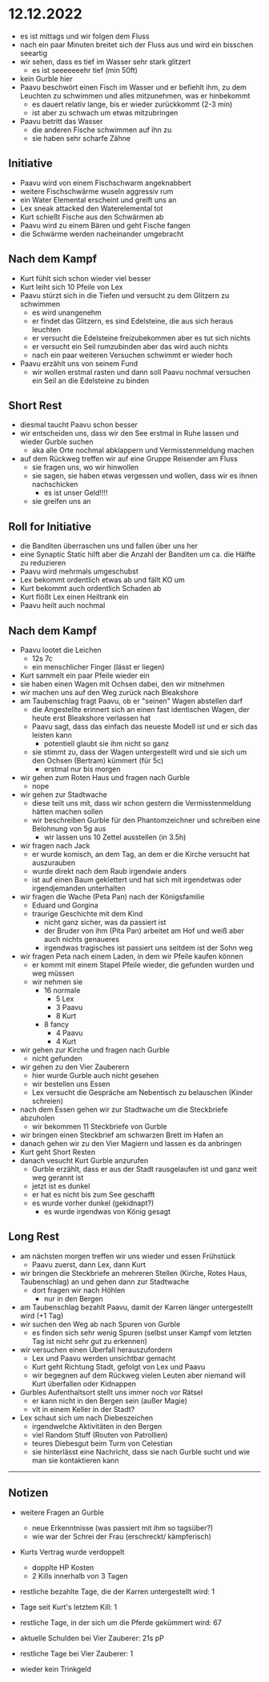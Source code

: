 # 12.12.2022
- es ist mittags und wir folgen dem Fluss
- nach ein paar Minuten breitet sich der Fluss aus und wird ein bisschen seeartig
- wir sehen, dass es tief im Wasser sehr stark glitzert
    - es ist seeeeeeehr tief (min 50ft)
- kein Gurble hier
- Paavu beschwört einen Fisch im Wasser und er befiehlt ihm, zu dem Leuchten zu schwimmen und alles mitzunehmen, was er hinbekommt
    - es dauert relativ lange, bis er wieder zurückkommt (2-3 min)
    - ist aber zu schwach um etwas mitzubringen
- Paavu betritt das Wasser
    - die anderen Fische schwimmen auf ihn zu
    - sie haben sehr scharfe Zähne

## Initiative
- Paavu wird von einem Fischschwarm angeknabbert
- weitere Fischschwärme wuseln aggressiv rum
- ein Water Elemental erscheint und greift uns an
- Lex sneak attacked den Waterelemental tot
- Kurt schießt Fische aus den Schwärmen ab
- Paavu wird zu einem Bären und geht Fische fangen
- die Schwärme werden nacheinander umgebracht

## Nach dem Kampf
- Kurt fühlt sich schon wieder viel besser
- Kurt leiht sich 10 Pfeile von Lex
- Paavu stürzt sich in die Tiefen und versucht zu dem Glitzern zu schwimmen
    - es wird unangenehm
    - er findet das Glitzern, es sind Edelsteine, die aus sich heraus leuchten
    - er versucht die Edelsteine freizubekommen aber es tut sich nichts
    - er versucht ein Seil rumzubinden aber das wird auch nichts
    - nach ein paar weiteren Versuchen schwimmt er wieder hoch
- Paavu erzählt uns von seinem Fund
    - wir wollen erstmal rasten und dann soll Paavu nochmal versuchen ein Seil an die Edelsteine zu binden

## Short Rest
- diesmal taucht Paavu schon besser
- wir entscheiden uns, dass wir den See erstmal in Ruhe lassen und wieder Gurble suchen
    - aka alle Orte nochmal abklappern und Vermisstenmeldung machen
- auf dem Rückweg treffen wir auf eine Gruppe Reisender am Fluss
    - sie fragen uns, wo wir hinwollen
    - sie sagen, sie haben etwas vergessen und wollen, dass wir es ihnen nachschicken
        - es ist unser Geld!!!!
    - sie greifen uns an

## Roll for Initiative
- die Banditen überraschen uns und fallen über uns her
- eine Synaptic Static hilft aber die Anzahl der Banditen um ca. die Hälfte zu reduzieren
- Paavu wird mehrmals umgeschubst
- Lex bekommt ordentlich etwas ab und fällt KO um
- Kurt bekommt auch ordentlich Schaden ab
- Kurt flößt Lex einen Heiltrank ein
- Paavu heilt auch nochmal

## Nach dem Kampf
- Paavu lootet die Leichen
    - 12s 7c
    - ein menschlicher Finger (lässt er liegen)
- Kurt sammelt ein paar Pfeile wieder ein
- sie haben einen Wagen mit Ochsen dabei, den wir mitnehmen
- wir machen uns auf den Weg zurück nach Bleakshore
- am Taubenschlag fragt Paavu, ob er "seinen" Wagen abstellen darf
    - die Angestellte erinnert sich an einen fast identischen Wagen, der heute erst Bleakshore verlassen hat
    - Paavu sagt, dass das einfach das neueste Modell ist und er sich das leisten kann
        - potentiell glaubt sie ihm nicht so ganz
    - sie stimmt zu, dass der Wagen untergestellt wird und sie sich um den Ochsen (Bertram) kümmert (für 5c)
        - erstmal nur bis morgen
- wir gehen zum Roten Haus und fragen nach Gurble
    - nope
- wir gehen zur Stadtwache
    - diese teilt uns mit, dass wir schon gestern die Vermisstenmeldung hätten machen sollen
    - wir beschreiben Gurble für den Phantomzeichner und schreiben eine Belohnung von 5g aus
        - wir lassen uns 10 Zettel ausstellen (in 3.5h)
- wir fragen nach Jack
    - er wurde komisch, an dem Tag, an dem er die Kirche versucht hat auszurauben
    - wurde direkt nach dem Raub irgendwie anders
    - ist auf einen Baum geklettert und hat sich mit irgendetwas oder irgendjemanden unterhalten
- wir fragen die Wache (Peta Pan) nach der Königsfamilie
    - Eduard und Gorgina
    - traurige Geschichte mit dem Kind
        - nicht ganz sicher, was da passiert ist
        - der Bruder von ihm (Pita Pan) arbeitet am Hof und weiß aber auch nichts genaueres
        - irgendwas tragisches ist passiert uns seitdem ist der Sohn weg
- wir fragen Peta nach einem Laden, in dem wir Pfeile kaufen können
    - er kommt mit einem Stapel Pfeile wieder, die gefunden wurden und weg müssen
    - wir nehmen sie
        - 16 normale
            - 5 Lex
            - 3 Paavu
            - 8 Kurt
        - 8 fancy
            - 4 Paavu
            - 4 Kurt
- wir gehen zur Kirche und fragen nach Gurble
    - nicht gefunden
- wir gehen zu den Vier Zauberern
    - hier wurde Gurble auch nicht gesehen
    - wir bestellen uns Essen
    - Lex versucht die Gespräche am Nebentisch zu belauschen (Kinder schreien)
- nach dem Essen gehen wir zur Stadtwache um die Steckbriefe abzuholen
    - wir bekommen 11 Steckbriefe von Gurble
- wir bringen einen Steckbrief am schwarzen Brett im Hafen an
- danach gehen wir zu den Vier Magiern und lassen es da anbringen
- Kurt geht Short Resten
- danach vesucht Kurt Gurble anzurufen
    - Gurble erzählt, dass er aus der Stadt rausgelaufen ist und ganz weit weg gerannt ist
    - jetzt ist es dunkel
    - er hat es nicht bis zum See geschafft
    - es wurde vorher dunkel (gekidnapt?)
        - es wurde irgendwas von König gesagt

## Long Rest
- am nächsten morgen treffen wir uns wieder und essen Frühstück
    - Paavu zuerst, dann Lex, dann Kurt
- wir bringen die Steckbriefe an mehreren Stellen (Kirche, Rotes Haus, Taubenschlag) an und gehen dann zur Stadtwache
    - dort fragen wir nach Höhlen
        - nur in den Bergen
- am Taubenschlag bezahlt Paavu, damit der Karren länger untergestellt wird (+1 Tag)
- wir suchen den Weg ab nach Spuren von Gurble
    - es finden sich sehr wenig Spuren (selbst unser Kampf vom letzten Tag ist nicht sehr gut zu erkennen)
- wir versuchen einen Überfall herauszufordern
    - Lex und Paavu werden unsichtbar gemacht
    - Kurt geht Richtung Stadt, gefolgt von Lex und Paavu
    - wir begegnen auf dem Rückweg vielen Leuten aber niemand will Kurt überfallen oder Kidnappen
- Gurbles Aufenthaltsort stellt uns immer noch vor Rätsel
    - er kann nicht in den Bergen sein (außer Magie)
    - vlt in einem Keller in der Stadt?
- Lex schaut sich um nach Diebeszeichen
    - irgendwelche Aktivitäten in den Bergen
    - viel Random Stuff (Routen von Patrollien)
    - teures Diebesgut beim Turm von Celestian
    - sie hinterlässt eine Nachricht, dass sie nach Gurble sucht und wie man sie kontaktieren kann

---
## Notizen
- weitere Fragen an Gurble
    - neue Erkenntnisse (was passiert mit ihm so tagsüber?)
    - wie war der Schrei der Frau (erschreckt/ kämpferisch)

- Kurts Vertrag wurde verdoppelt
    - dopplte HP Kosten
    - 2 Kills innerhalb von 3 Tagen

- restliche bezahlte Tage, die der Karren untergestellt wird: 1
- Tage seit Kurt's letztem Kill: 1
- restliche Tage, in der sich um die Pferde gekümmert wird: 67
- aktuelle Schulden bei Vier Zauberer: 21s pP
- restliche Tage bei Vier Zauberer: 1

- wieder kein Trinkgeld